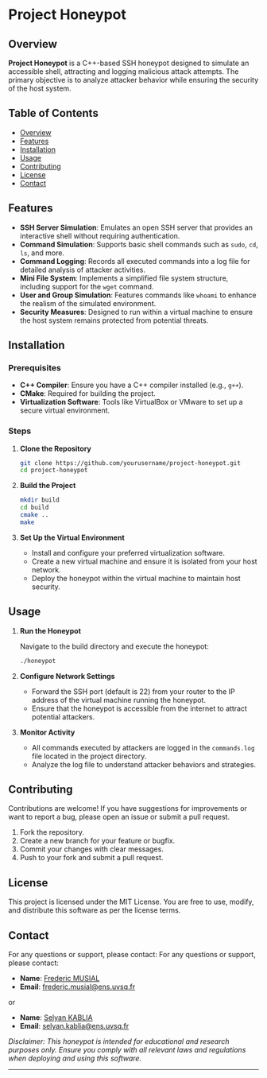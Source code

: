 # Project Honeypot

## Overview

**Project Honeypot** is a C++-based SSH honeypot designed to simulate an accessible shell, attracting and logging malicious attack attempts. The primary objective is to analyze attacker behavior while ensuring the security of the host system.

## Table of Contents

- [Overview](#overview)
- [Features](#features)
- [Installation](#installation)
- [Usage](#usage)
- [Contributing](#contributing)
- [License](#license)
- [Contact](#contact)

## Features

- **SSH Server Simulation**: Emulates an open SSH server that provides an interactive shell without requiring authentication.
- **Command Simulation**: Supports basic shell commands such as `sudo`, `cd`, `ls`, and more.
- **Command Logging**: Records all executed commands into a log file for detailed analysis of attacker activities.
- **Mini File System**: Implements a simplified file system structure, including support for the `wget` command.
- **User and Group Simulation**: Features commands like `whoami` to enhance the realism of the simulated environment.
- **Security Measures**: Designed to run within a virtual machine to ensure the host system remains protected from potential threats.

## Installation

### Prerequisites

- **C++ Compiler**: Ensure you have a C++ compiler installed (e.g., `g++`).
- **CMake**: Required for building the project.
- **Virtualization Software**: Tools like VirtualBox or VMware to set up a secure virtual environment.

### Steps

1. **Clone the Repository**

    ```bash
    git clone https://github.com/yourusername/project-honeypot.git
    cd project-honeypot
    ```

2. **Build the Project**

    ```bash
    mkdir build
    cd build
    cmake ..
    make
    ```

3. **Set Up the Virtual Environment**
    - Install and configure your preferred virtualization software.
    - Create a new virtual machine and ensure it is isolated from your host network.
    - Deploy the honeypot within the virtual machine to maintain host security.

## Usage

1. **Run the Honeypot**

    Navigate to the build directory and execute the honeypot:

    ```bash
    ./honeypot
    ```

2. **Configure Network Settings**
    - Forward the SSH port (default is 22) from your router to the IP address of the virtual machine running the honeypot.
    - Ensure that the honeypot is accessible from the internet to attract potential attackers.

3. **Monitor Activity**
    - All commands executed by attackers are logged in the `commands.log` file located in the project directory.
    - Analyze the log file to understand attacker behaviors and strategies.

## Contributing

Contributions are welcome! If you have suggestions for improvements or want to report a bug, please open an issue or submit a pull request.

1. Fork the repository.
2. Create a new branch for your feature or bugfix.
3. Commit your changes with clear messages.
4. Push to your fork and submit a pull request.

## License

This project is licensed under the MIT License. You are free to use, modify, and distribute this software as per the license terms.

## Contact

For any questions or support, please contact:
For any questions or support, please contact:

- **Name**: [Frederic MUSIAL](mailto:frederic.musial@ens.uvsq.fr)
- **Email**: frederic.musial@ens.uvsq.fr

or

- **Name**: [Selyan KABLIA](mailto:selyan.kablia@ens.uvsq.fr)
- **Email**: selyan.kablia@ens.uvsq.fr

_Disclaimer: This honeypot is intended for educational and research purposes only. Ensure you comply with all relevant laws and regulations when deploying and using this software._

---
